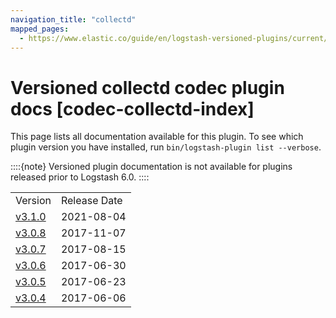 ```yaml
---
navigation_title: "collectd"
mapped_pages:
  - https://www.elastic.co/guide/en/logstash-versioned-plugins/current/codec-collectd-index.html
---
```


# Versioned collectd codec plugin docs [codec-collectd-index]


This page lists all documentation available for this plugin.  To see which plugin version you have installed, run `bin/logstash-plugin list --verbose`.

::::{note}
Versioned plugin documentation is not available for plugins released prior to Logstash 6.0.
::::


|     |     |
| --- | --- |
| Version | Release Date |
| [v3.1.0](v3-1-0-plugins-codecs-collectd.md) | 2021-08-04 |
| [v3.0.8](v3-0-8-plugins-codecs-collectd.md) | 2017-11-07 |
| [v3.0.7](v3-0-7-plugins-codecs-collectd.md) | 2017-08-15 |
| [v3.0.6](v3-0-6-plugins-codecs-collectd.md) | 2017-06-30 |
| [v3.0.5](v3-0-5-plugins-codecs-collectd.md) | 2017-06-23 |
| [v3.0.4](v3-0-4-plugins-codecs-collectd.md) | 2017-06-06 |







